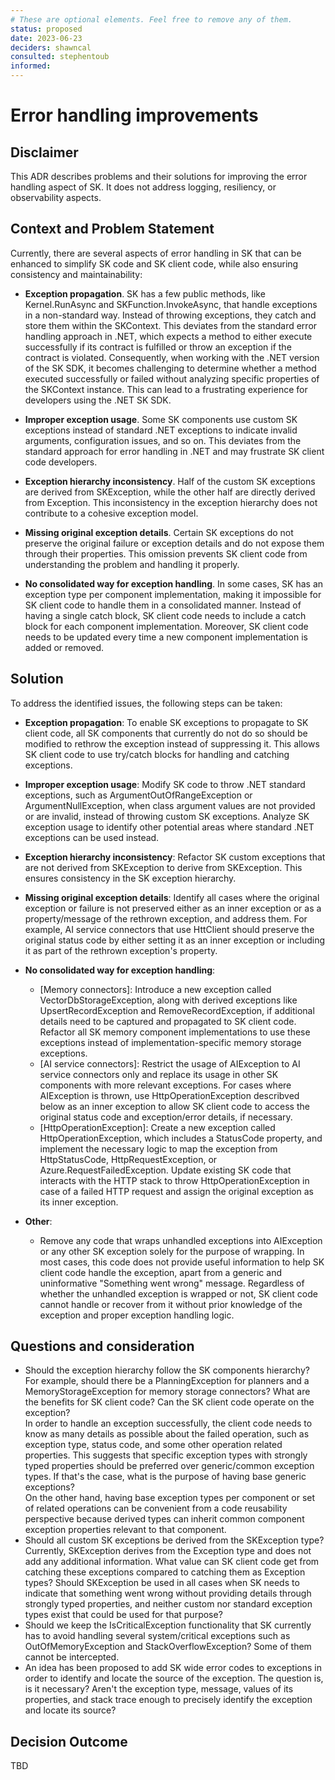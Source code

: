 ```yaml
---
# These are optional elements. Feel free to remove any of them.
status: proposed
date: 2023-06-23
deciders: shawncal
consulted: stephentoub
informed:
---
```

# Error handling improvements

## Disclaimer
This ADR describes problems and their solutions for improving the error handling aspect of SK. It does not address logging, resiliency, or observability aspects.

## Context and Problem Statement

Currently, there are several aspects of error handling in SK that can be enhanced to simplify SK code and SK client code, while also ensuring consistency and maintainability:

- **Exception propagation**. SK has a few public methods, like Kernel.RunAsync and SKFunction.InvokeAsync, that handle exceptions in a non-standard way. Instead of throwing exceptions, they catch and store them within the SKContext. This deviates from the standard error handling approach in .NET, which expects a method to either execute successfully if its contract is fulfilled or throw an exception if the contract is violated. Consequently, when working with the .NET version of the SK SDK, it becomes challenging to determine whether a method executed successfully or failed without analyzing specific properties of the SKContext instance. This can lead to a frustrating experience for developers using the .NET SK SDK.

- **Improper exception usage**. Some SK components use custom SK exceptions instead of standard .NET exceptions to indicate invalid arguments, configuration issues, and so on. This deviates from the standard approach for error handling in .NET and may frustrate SK client code developers.

- **Exception hierarchy inconsistency**. Half of the custom SK exceptions are derived from SKException, while the other half are directly derived from Exception. This inconsistency in the exception hierarchy does not contribute to a cohesive exception model.

- **Missing original exception details**. Certain SK exceptions do not preserve the original failure or exception details and do not expose them through their properties. This omission prevents SK client code from understanding the problem and handling it properly.

- **No consolidated way for exception handling**. In some cases, SK has an exception type per component implementation, making it impossible for SK client code to handle them in a consolidated manner. Instead of having a single catch block, SK client code needs to include a catch block for each component implementation. Moreover, SK client code needs to be updated every time a new component implementation is added or removed.

## Solution

To address the identified issues, the following steps can be taken:

- **Exception propagation**: To enable SK exceptions to propagate to SK client code, all SK components that currently do not do so should be modified to rethrow the exception instead of suppressing it. This allows SK client code to use try/catch blocks for handling and catching exceptions.

- **Improper exception usage**: Modify SK code to throw .NET standard exceptions, such as ArgumentOutOfRangeException or ArgumentNullException, when class argument values are not provided or are invalid, instead of throwing custom SK exceptions. Analyze SK exception usage to identify other potential areas where standard .NET exceptions can be used instead.

- **Exception hierarchy inconsistency**: Refactor SK custom exceptions that are not derived from SKException to derive from SKException. This ensures consistency in the SK exception hierarchy.

- **Missing original exception details**: Identify all cases where the original exception or failure is not preserved either as an inner exception or as a property/message of the rethrown exception, and address them. For example, AI service connectors that use HttClient should preserve the original status code by either setting it as an inner exception or including it as part of the rethrown exception's property.

- **No consolidated way for exception handling**:
  - [Memory connectors]: Introduce a new exception called VectorDbStorageException, along with derived exceptions like UpsertRecordException and RemoveRecordException, if additional details need to be captured and propagated to SK client code. Refactor all SK memory component implementations to use these exceptions instead of implementation-specific memory storage exceptions.
  - [AI service connectors]: Restrict the usage of AIException to AI service connectors only and replace its usage in other SK components with more relevant exceptions. For cases where AIException is thrown, use HttpOperationException describved below as an inner exception to allow SK client code to access the original status code and exception/error details, if necessary.
  - [HttpOperationException]: Create a new exception called HttpOperationException, which includes a StatusCode property, and implement the necessary logic to map the exception from HttpStatusCode, HttpRequestException, or Azure.RequestFailedException. Update existing SK code that interacts with the HTTP stack to throw HttpOperationException in case of a failed HTTP request and assign the original exception as its inner exception.

- **Other**:
  - Remove any code that wraps unhandled exceptions into AIException or any other SK exception solely for the purpose of wrapping. In most cases, this code does not provide useful information to help SK client code handle the exception, apart from a generic and uninformative "Something went wrong" message. Regardless of whether the unhandled exception is wrapped or not, SK client code cannot handle or recover from it without prior knowledge of the exception and proper exception handling logic.

## Questions and consideration

- Should the exception hierarchy follow the SK components hierarchy? For example, should there be a PlanningException for planners and a MemoryStorageException for memory storage connectors? What are the benefits for SK client code? Can the SK client code operate on the exception?  
  In order to handle an exception successfully, the client code needs to know as many details as possible about the failed operation, such as exception type, status code, and some other operation related properties. This suggests that specific exception types with strongly typed properties should be preferred over generic/common exception types. If that's the case, what is the purpose of having base generic exceptions?  
  On the other hand, having base exception types per component or set of related operations can be convenient from a code reusability perspective because derived types can inherit common component exception properties relevant to that component.
- Should all custom SK exceptions be derived from the SKException type?  Currently, SKException derives from the Exception type and does not add any additional information. What value can SK client code get from catching these exceptions compared to catching them as Exception types? Should SKException be used in all cases when SK needs to indicate that something went wrong without providing details through strongly typed properties, and neither custom nor standard exception types exist that could be used for that purpose?
- Should we keep the IsCriticalException functionality that SK currently has to avoid handling several system/critical exceptions such as OutOfMemoryException and StackOverflowException? Some of them cannot be intercepted.
- An idea has been proposed to add SK wide error codes to exceptions in order to identify and locate the source of the exception. The question is, is it necessary? Aren't the exception type, message, values of its properties, and stack trace enough to precisely identify the exception and locate its source?

## Decision Outcome

TBD

